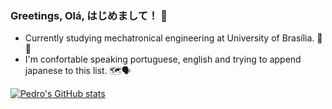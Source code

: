 ### Greetings, Olá, はじめまして！ 👋

- Currently studying mechatronical engineering at University of Brasília. 🏫🤖
- I'm confortable speaking portuguese, english and trying to append japanese to this list. 🗺️🗣️

[![Pedro's GitHub stats](https://github-readme-stats.vercel.app/api?username=melloirl&count_private=true&show_icons=true)](https://github.com/blkfrz/github-readme-stats)

